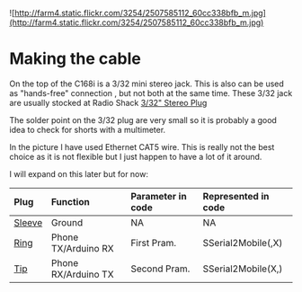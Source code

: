 ![http://farm4.static.flickr.com/3254/2507585112_60cc338bfb_m.jpg](http://farm4.static.flickr.com/3254/2507585112_60cc338bfb_m.jpg)
# Making the cable #
On the top of the C168i is a 3/32 mini stereo jack.  This is also can be used as "hands-free" connection , but not both at the same time.  These 3/32 jack are usually stocked at Radio Shack [3/32" Stereo Plug](http://www.radioshack.com/product/index.jsp?productId=2062449&cp=&sr=1&origkw=3%2F32&kw=3%2F32&parentPage=search)

The solder point on the 3/32 plug are very small so it is probably a good idea to check for shorts with a multimeter.

In the picture I have used Ethernet CAT5 wire.  This is really not the best choice as it is not flexible but I just happen to have a lot of it around.

I will expand on this later but for now:

|**Plug**|**Function**|**Parameter in code**|**Represented in code**|
|:-------|:-----------|:--------------------|:----------------------|
|[Sleeve](http://en.wikipedia.org/wiki/TRS_connector#Tip.2Fring.2Fsleeve_terminology)|Ground      |NA                   |NA                     |
|[Ring](http://en.wikipedia.org/wiki/TRS_connector#Tip.2Fring.2Fsleeve_terminology)|Phone TX/Arduino RX|First Pram.          |SSerial2Mobile(<Arduino pin>,X)|
|[Tip](http://en.wikipedia.org/wiki/TRS_connector#Tip.2Fring.2Fsleeve_terminology)|Phone RX/Arduino TX|Second Pram.         |SSerial2Mobile(X,<Arduino Pin>)|